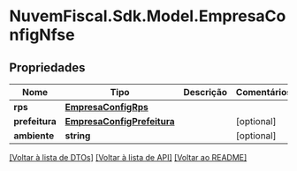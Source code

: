# NuvemFiscal.Sdk.Model.EmpresaConfigNfse

## Propriedades

Nome | Tipo | Descrição | Comentários
------------ | ------------- | ------------- | -------------
**rps** | [**EmpresaConfigRps**](EmpresaConfigRps.md) |  | 
**prefeitura** | [**EmpresaConfigPrefeitura**](EmpresaConfigPrefeitura.md) |  | [optional] 
**ambiente** | **string** |  | [optional] 

[[Voltar à lista de DTOs]](../README.md#documentation-for-models) [[Voltar à lista de API]](../README.md#documentation-for-api-endpoints) [[Voltar ao README]](../README.md)

